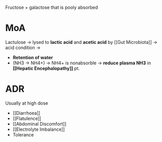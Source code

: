 Fructose + galactose that is pooly absorbed

# MoA
Lactulose -> lysed to **lactic acid** and **acetic acid** by [[Gut Microbiota]] -> acid condition ->
- **Retention of water**
- (NH3 -> NH4+) -> NH4+ is nonabsorble -> **reduce plasma NH3** in **[[Hepatic Encephalopathy]]** pt. 

# ADR
Usually at high dose
- [[Diarrhoea]]
- [[Flatulence]]
- [[Abdominal Discomfort]]
- [[Electrolyte Imbalance]]
- Tolerance
